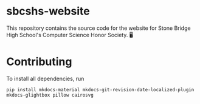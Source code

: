 <!-- @format -->

# sbcshs-website

This repository contains the source code for the website for Stone Bridge High School's Computer Science Honor Society.
:desktop_computer:

# Contributing

To install all dependencies, run

```pip
pip install mkdocs-material mkdocs-git-revision-date-localized-plugin mkdocs-glightbox pillow cairosvg
```
